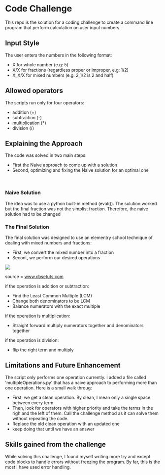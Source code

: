 # Code Challenge

This repo is the solution for a coding challenge to create a command line program that perform calculation on user input numbers

## Input Style

The user enters the numbers in the following format:
- X for whole number (e.g: 5)
- X/X for fractions (regardless proper or improper, e.g: 1/2)
- X_X/X for mixed numbers (e.g: 2_1/2 is 2 and half)

## Allowed operators

The scripts run only for four operators:
- addition (+)
- subtraction (-)
- multiplication (*)
- division (/)

## Explaining the Approach

The code was solved in two main steps:
- First the Naive approach to come up with a solution
- Second, optimizing and fixing the Naive solution for an optimal one

<br/>

### Naive Solution

The idea was to use a python built-in method (eval()). The solution worked but the final fraction was not the simplist fraction. Therefore, the naive solution had to be changed

### The Final Solution

The final solution was designed to use an elementry school technique of dealing with mixed numbers and fractions:
- First, we convert the mixed number into a fraction
- Secont, we perform our desired operations

<img src='https://i0.wp.com/www.cbsetuts.com/wp-content/uploads/2013/09/Equivalent-Fractions-fig7.png?fit=245%2C210&ssl=1'/>

source = www.cbsetuts.com

if the operation is addition or subtraction:
- Find the Least Common Multiple (LCM)
- Change both denominators to be LCM
- Balance numerators with the exact multiple

if the operation is multiplication:
- Straight forward multiply numerators together and denominators together

if the operation is division:
- flip the right term and multiply


## Limitations and Future Enhancement

The script only performs one operation currently. I added a file called 'multipleOperations.py' that has a naive approach to performing more than one operation. Here is a small walk throug:

- First, we get a clean operation. By clean, I mean only a single space between every term.
- Then, look for operators with higher priority and take the terms in the righ and the left of them. Call the challenge method as it can solve them without repeating the code.
- Replace the old clean operation with an updated one
- keep doing that until we have an answer

## Skills gained from the challenge

While solving this challenge, I found myself writing more try and except code blocks to handle errors without freezing the program. By far, this is the most I have used error handling. 
